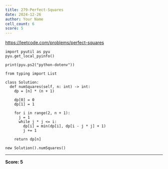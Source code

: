 ```yaml
---
title: 279-Perfect-Squares
date: 2024-12-26
author: Your Name
cell_count: 6
score: 5
---
```


https://leetcode.com/problems/perfect-squares


```
import pyutil as pyu
pyu.get_local_pyinfo()
```


```
print(pyu.ps2("python-dotenv"))
```


```
from typing import List
```


```
class Solution:
  def numSquares(self, n: int) -> int:
    dp = [n] * (n + 1)

    dp[0] = 0
    dp[1] = 1

    for i in range(2, n + 1):
      j = 1
      while j * j <= i:
        dp[i] = min(dp[i], dp[i - j * j] + 1)
        j += 1

    return dp[n]
```


```
new Solution().numSquares()
```


---
**Score: 5**